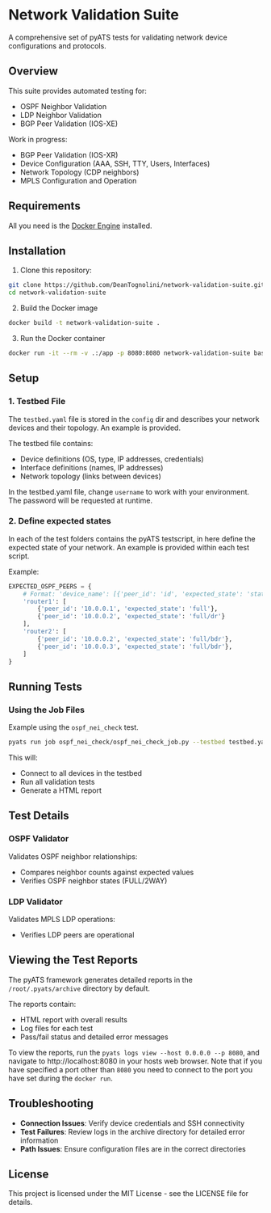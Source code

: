 # Network Validation Suite

A comprehensive set of pyATS tests for validating network device configurations and protocols.

## Overview

This suite provides automated testing for:

- OSPF Neighbor Validation
- LDP Neighbor Validation
- BGP Peer Validation (IOS-XE)

Work in progress:
- BGP Peer Validation (IOS-XR)
- Device Configuration (AAA, SSH, TTY, Users, Interfaces)
- Network Topology (CDP neighbors)
- MPLS Configuration and Operation

## Requirements

All you need is the [Docker Engine](https://docs.docker.com/engine/install/) installed.

## Installation

1. Clone this repository:

```bash
git clone https://github.com/DeanTognolini/network-validation-suite.git
cd network-validation-suite
```

2. Build the Docker image
```bash
docker build -t network-validation-suite .
```

3. Run the Docker container
```bash
docker run -it --rm -v .:/app -p 8080:8080 network-validation-suite bash
```

## Setup

### 1. Testbed File

The `testbed.yaml` file is stored in the `config` dir and describes your network devices and their topology. An example is provided.

The testbed file contains:
- Device definitions (OS, type, IP addresses, credentials)
- Interface definitions (names, IP addresses)
- Network topology (links between devices)

In the testbed.yaml file, change `username` to work with your environment. The password will be requested at runtime.

### 2. Define expected states

In each of the test folders contains the pyATS testscript, in here define the expected state of your network. An example is provided within each test script.

Example:
```python
EXPECTED_OSPF_PEERS = {
    # Format: 'device_name': [{'peer_id': 'id', 'expected_state': 'state'}]
    'router1': [
        {'peer_id': '10.0.0.1', 'expected_state': 'full'},
        {'peer_id': '10.0.0.2', 'expected_state': 'full/dr'}
    ],
    'router2': [
        {'peer_id': '10.0.0.2', 'expected_state': 'full/bdr'},
        {'peer_id': '10.0.0.3', 'expected_state': 'full/bdr'},
    ]
}
```

## Running Tests

### Using the Job Files

Example using the `ospf_nei_check` test.

```bash
pyats run job ospf_nei_check/ospf_nei_check_job.py --testbed testbed.yaml
```

This will:
- Connect to all devices in the testbed
- Run all validation tests
- Generate a HTML report

## Test Details

### OSPF Validator
Validates OSPF neighbor relationships:
- Compares neighbor counts against expected values
- Verifies OSPF neighbor states (FULL/2WAY)

### LDP Validator
Validates MPLS LDP operations:
- Verifies LDP peers are operational

## Viewing the Test Reports

The pyATS framework generates detailed reports in the `/root/.pyats/archive` directory by default.

The reports contain:
- HTML report with overall results
- Log files for each test
- Pass/fail status and detailed error messages

To view the reports, run the `pyats logs view --host 0.0.0.0 --p 8080`, and navigate to http://localhost:8080 in your hosts web browser. Note that if you have specified a port other than `8080` you need to connect to the port you have set during the `docker run`.

## Troubleshooting

- **Connection Issues**: Verify device credentials and SSH connectivity
- **Test Failures**: Review logs in the archive directory for detailed error information
- **Path Issues**: Ensure configuration files are in the correct directories

## License

This project is licensed under the MIT License - see the LICENSE file for details.

